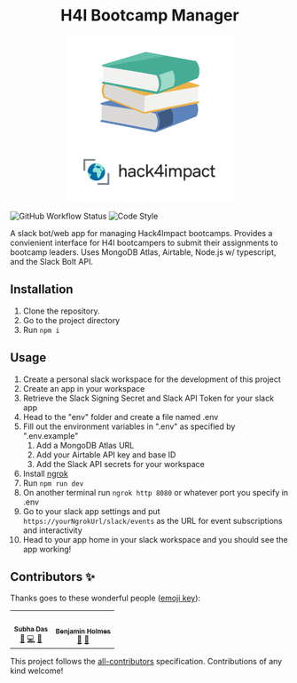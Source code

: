 <h1 align="center">H4I Bootcamp Manager</h1>

<p align="center">
   <img src="https://github.com/hack4impact/bootcamp-manager/blob/main/static/logo.png?raw=true" alt="Project Logo" width="300" height="300">
</p>

![GitHub Workflow Status](https://img.shields.io/github/workflow/status/hack4impact/bootcamp-manager/Integrate)
![Code Style](https://img.shields.io/badge/code_style-prettier-ff69b4.svg)

A slack bot/web app for managing Hack4Impact bootcamps. Provides a convienient interface for H4I bootcampers to submit their assignments to bootcamp leaders. Uses MongoDB Atlas, Airtable, Node.js w/ typescript, and the Slack Bolt API.

## Installation

1. Clone the repository.
2. Go to the project directory
3. Run `npm i`

## Usage

1. Create a personal slack workspace for the development of this project
2. Create an app in your workspace
3. Retrieve the Slack Signing Secret and Slack API Token for your slack app
4. Head to the "env" folder and create a file named .env
5. Fill out the environment variables in ".env" as specified by ".env.example"
   1. Add a MongoDB Atlas URL
   2. Add your Airtable API key and base ID
   3. Add the Slack API secrets for your workspace
6. Install [ngrok](https://ngrok.com/download)
7. Run `npm run dev`
8. On another terminal run `ngrok http 8080` or whatever port you specify in .env
9. Go to your slack app settings and put `https://yourNgrokUrl/slack/events` as the URL for event subscriptions and interactivity
10. Head to your app home in your slack workspace and you should see the app working!

## Contributors ✨

Thanks goes to these wonderful people ([emoji key](https://allcontributors.org/docs/en/emoji-key)):

<!-- ALL-CONTRIBUTORS-LIST:START - Do not remove or modify this section -->
<!-- prettier-ignore-start -->
<!-- markdownlint-disable -->
<table>
  <tr>
    <td align="center"><a href="https://github.com/subatuba21"><img src="https://avatars.githubusercontent.com/u/34824571?v=4?s=100" width="100px;" alt=""/><br /><sub><b>Subha Das</b></sub></a><br /><a href="https://github.com/Hack4Impact/Bootcamp Manager/commits?author=subatuba21" title="Documentation">📖</a> <a href="https://github.com/Hack4Impact/Bootcamp Manager/commits?author=subatuba21" title="Code">💻</a> <a href="#ideas-subatuba21" title="Ideas, Planning, & Feedback">🤔</a></td>
    <td align="center"><a href="https://bholmes.dev/"><img src="https://avatars.githubusercontent.com/u/31811199?v=4?s=100" width="100px;" alt=""/><br /><sub><b>Benjamin Holmes</b></sub></a><br /><a href="#ideas-Holben888" title="Ideas, Planning, & Feedback">🤔</a> <a href="#projectManagement-Holben888" title="Project Management">📆</a></td>
  </tr>
</table>

<!-- markdownlint-restore -->
<!-- prettier-ignore-end -->

<!-- ALL-CONTRIBUTORS-LIST:END -->

This project follows the [all-contributors](https://github.com/all-contributors/all-contributors) specification. Contributions of any kind welcome!
